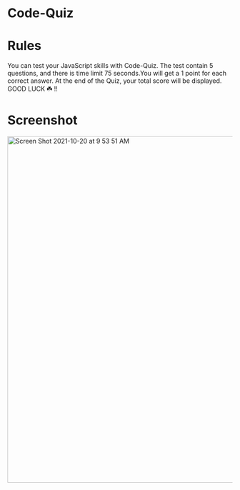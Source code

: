 # Code-Quiz

# Rules
You can test your JavaScript skills with Code-Quiz.
The test contain 5 questions, and there is time limit 75 seconds.You will get a 1 point for each correct answer. At the end of the Quiz, your  total score will be 
displayed.
 GOOD LUCK ☘️ !!
# Screenshot

<img width="776" alt="Screen Shot 2021-10-20 at 9 53 51 AM" src="https://user-images.githubusercontent.com/85656320/138106920-67fdcc48-3524-46f2-90a3-68d6de9c9adb.png">
